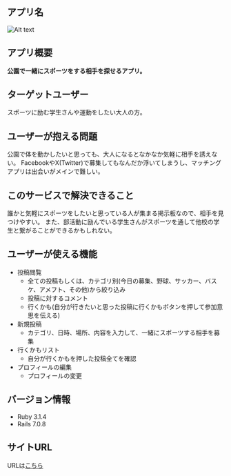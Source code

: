 ## アプリ名
![Alt text](Catchball-logo%E5%85%83-1.png)

## アプリ概要
**公園で一緒にスポーツをする相手を探せるアプリ。**

## ターゲットユーザー
スポーツに励む学生さんや運動をしたい大人の方。

## ユーザーが抱える問題
公園で体を動かしたいと思っても、大人になるとなかなか気軽に相手を誘えない。
FacebookやX(Twitter)で募集してもなんだか浮いてしまうし、マッチングアプリは出会いがメインで難しい。

## このサービスで解決できること
誰かと気軽にスポーツをしたいと思っている人が集まる掲示板なので、相手を見つけやすい。
また、部活動に励んでいる学生さんがスポーツを通して他校の学生と繋がることができるかもしれない。

## ユーザーが使える機能
- 投稿閲覧
    - 全ての投稿もしくは、カテゴリ別(今日の募集、野球、サッカー、バスケ、アメフト、その他)から絞り込み
    - 投稿に対するコメント
    - 行くかも(自分が行きたいと思った投稿に行くかもボタンを押して参加意思を伝える)
- 新規投稿
    - カテゴリ、日時、場所、内容を入力して、一緒にスポーツする相手を募集
- 行くかもリスト
    - 自分が行くかもを押した投稿全てを確認
- プロフィールの編集
    - プロフィールの変更

## バージョン情報
- Ruby 3.1.4
- Rails 7.0.8

## サイトURL
URLは[こちら](https://catchball-59a88a0775c5.herokuapp.com)